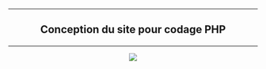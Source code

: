 ------------------------------------------------------------------------------------------------------------------------------------------------------------------------

## <p align='center'>Conception du site pour codage PHP</a>

------------------------------------------------------------------------------------------------------------------------------------------------------------------------

<p align='center'>
  <img src='https://user-images.githubusercontent.com/35907/195390330-f79db17b-f2a9-4194-841a-78699d0672c5.png'/>
</a>
